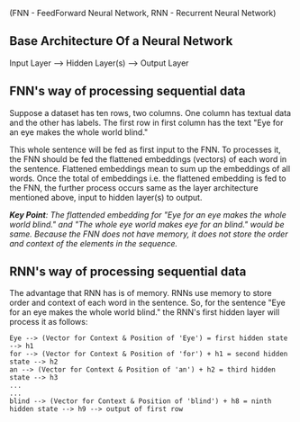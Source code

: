 (FNN - FeedForward Neural Network, RNN - Recurrent Neural Network)
## Base Architecture Of a Neural Network
Input Layer --> Hidden Layer(s) --> Output Layer  


## FNN's way of processing sequential data
Suppose a dataset has ten rows, two columns. One column has textual data and the other has labels. The first row in first column has the text "Eye for an eye makes the whole world blind."

This whole sentence will be fed as first input to the FNN. To processes it, the FNN should be fed the flattened embeddings (vectors) of each word in the sentence. Flattened embeddings mean to sum up the embeddings of all words. Once the total of embeddings i.e. the flattened embedding is fed to the FNN, the further process occurs same as the layer architecture mentioned above, input to hidden layer(s) to output.  

***Key Point**: The flattended embedding for "Eye for an eye makes the whole world blind." and "The whole eye world makes eye for an blind." would be same. Because the FNN does not have memory, it does not store the order and context of the elements in the sequence.*

## RNN's way of processing sequential data
The advantage that RNN has is of memory. RNNs use memory to store order and context of each word in the sentence. So, for the sentence "Eye for an eye makes the whole world blind." the RNN's first hidden layer will process it as follows:  

	Eye --> (Vector for Context & Position of 'Eye') = first hidden state --> h1  
	for --> (Vector for Context & Position of 'for') + h1 = second hidden state --> h2  
	an --> (Vector for Context & Position of 'an') + h2 = third hidden state --> h3  
	...  
	...  
	blind --> (Vector for Context & Position of 'blind') + h8 = ninth hidden state --> h9 --> output of first row
